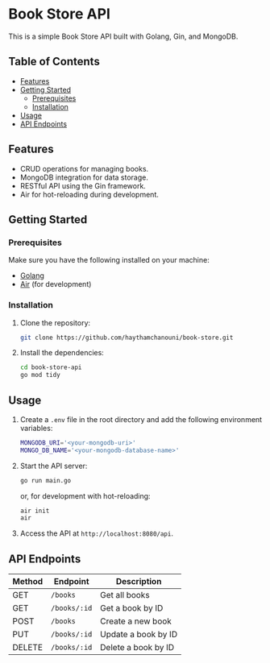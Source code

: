 # Book Store API

This is a simple Book Store API built with Golang, Gin, and MongoDB.

## Table of Contents

- [Features](#features)
- [Getting Started](#getting-started)
  - [Prerequisites](#prerequisites)
  - [Installation](#installation)
- [Usage](#usage)
- [API Endpoints](#api-endpoints)


## Features

- CRUD operations for managing books.
- MongoDB integration for data storage.
- RESTful API using the Gin framework.
- Air for hot-reloading during development.

## Getting Started

### Prerequisites

Make sure you have the following installed on your machine:

- [Golang](https://golang.org/)
- [Air](https://github.com/cosmtrek/air) (for development)

### Installation

1. Clone the repository:

    ```bash
    git clone https://github.com/haythamchanouni/book-store.git
    ```

2. Install the dependencies:
    ```bash
    cd book-store-api
    go mod tidy
    ```

## Usage

1. Create a `.env` file in the root directory and add the following environment variables:

    ```bash
    MONGODB_URI='<your-mongodb-uri>'
    MONGO_DB_NAME='<your-mongodb-database-name>'
    ```

2. Start the API server:
    ```bash
    go run main.go
    ```

    or, for development with hot-reloading:
    ```bash
    air init
    air
    ```

3. Access the API at `http://localhost:8080/api`.

## API Endpoints

| Method | Endpoint | Description |
| --- | --- | --- |
| GET | `/books` | Get all books |
| GET | `/books/:id` | Get a book by ID |
| POST | `/books` | Create a new book |
| PUT | `/books/:id` | Update a book by ID |
| DELETE | `/books/:id` | Delete a book by ID |


